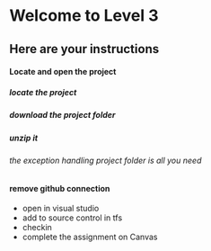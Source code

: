 # Welcome to Level 3

## Here are your instructions

#### Locate and open the project
##### locate the project 
##### download the project folder
##### unzip it
###### the exception handling project folder is all you need
#### remove github connection
- open in visual studio
- add to source control in tfs
- checkin
- complete the assignment on Canvas
